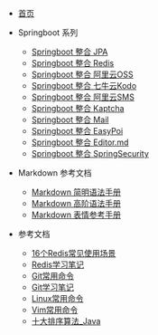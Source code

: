 <!-- 这是一个目录页面 -->
* [首页](home.md)

* Springboot 系列
  * [Springboot 整合 JPA](./mdPages/Springboot/Springboot_Jpa.md)
  * [Springboot 整合 Redis](./mdPages/Springboot/Springboot_Redis.md)
  * [Springboot 整合 阿里云OSS](./mdPages/Springboot/Springboot_Alicloud_OSS.md)
  * [Springboot 整合 七牛云Kodo](./mdPages/Springboot/Springboot_Qiniu_Kodo.md)
  * [Springboot 整合 阿里云SMS](./mdPages/Springboot/Springboot_Alicloud_Sms.md)
  * [Springboot 整合 Kaptcha](./mdPages/Springboot/Springboot_Kaptcha.md)
  * [Springboot 整合 Mail](./mdPages/Springboot/Springboot_Mail.md)
  * [Springboot 整合 EasyPoi](./mdPages/Springboot/Springboot_EasyPoi.md)
  * [Springboot 整合 Editor.md](./mdPages/Springboot/Springboot_EditorMd.md)
  * [Springboot 整合 SpringSecurity](./mdPages/Springboot/Springboot_SpringSecurity.md)
  

* Markdown 参考文档
  * [Markdown 简明语法手册](./mdPages/Markdown/Markdown_simple_docs.md)
  * [Markdown 高阶语法手册](./mdPages/Markdown/Markdown_snior_docs.md)
  * [Markdown 表情参考手册](./mdPages/Markdown/Markdown_emoji_docs.md)

* 参考文档
  * [16个Redis常见使用场景](./mdPages/ReferenceDoc/16个Redis常见使用场景.md)
  * [Redis学习笔记](./mdPages/ReferenceDoc/Redis_study_notes.md)
  * [Git常用命令](./mdPages/ReferenceDoc/Git_command.md)
  * [Git学习笔记](./mdPages/ReferenceDoc/Git_study_notes.md)
  * [Linux常用命令](./mdPages/ReferenceDoc/Linux_command.md)
  * [Vim常用命令](./mdPages/ReferenceDoc/Vim_docs.md)
  * [十大排序算法_Java](./mdPages/ReferenceDoc/SortingAlgorithm.md)
 

